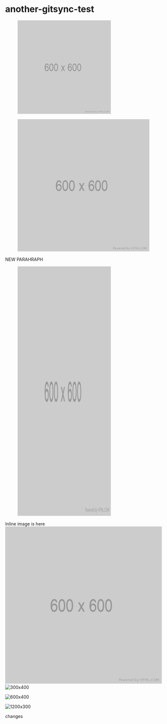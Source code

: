# another-gitsync-test

<figure><img src=".gitbook/assets/600.png" alt="ALT TEXT 1" width="300"><figcaption></figcaption></figure>

<figure><img src=".gitbook/assets/600.png" alt="ALT TEXT 2" width="450"><figcaption></figcaption></figure>





NEW PARAHRAPH

<figure><img src=".gitbook/assets/600.png" alt="ALT TEXT 3" height="800" width="300"><figcaption></figcaption></figure>

Inline image is here <img src=".gitbook/assets/600.png" alt="ALT TEXT 4" data-size="line"> ![300x400](https://user-images.githubusercontent.com/8102292/234003987-91b4fdce-04f8-4317-9fe1-2c96decd46b8.png)

![600x400](https://user-images.githubusercontent.com/8102292/234004059-c2527288-3a97-47ec-8a1a-9c22829cd2e5.png)

![1200x300](https://user-images.githubusercontent.com/8102292/234004082-82a9a17e-5980-4126-a58d-1070d75071d9.png)

changes
